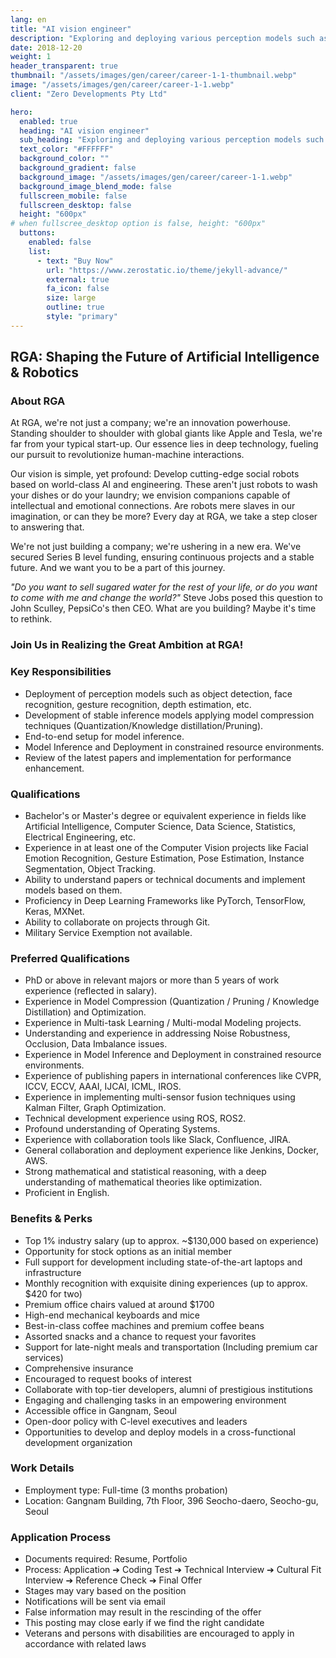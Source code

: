 ```yaml
---
lang: en
title: "AI vision engineer"
description: "Exploring and deploying various perception models such as object detection, facial emotion recognition, gesture recognition, and depth estimation"
date: 2018-12-20
weight: 1
header_transparent: true
thumbnail: "/assets/images/gen/career/career-1-1-thumbnail.webp"
image: "/assets/images/gen/career/career-1-1.webp"
client: "Zero Developments Pty Ltd"

hero:
  enabled: true
  heading: "AI vision engineer"
  sub_heading: "Exploring and deploying various perception models such as object detection, facial emotion recognition, gesture recognition, and depth estimation"
  text_color: "#FFFFFF"
  background_color: ""
  background_gradient: false
  background_image: "/assets/images/gen/career/career-1-1.webp"
  background_image_blend_mode: false
  fullscreen_mobile: false
  fullscreen_desktop: false
  height: "600px"
# when fullscree_desktop option is false, height: "600px"
  buttons:
    enabled: false
    list:
      - text: "Buy Now"
        url: "https://www.zerostatic.io/theme/jekyll-advance/"
        external: true
        fa_icon: false
        size: large
        outline: true
        style: "primary"
---
```


## **RGA: Shaping the Future of Artificial Intelligence & Robotics**

### **About RGA**
At RGA, we're not just a company; we're an innovation powerhouse. Standing shoulder to shoulder with global giants like Apple and Tesla, we're far from your typical start-up. Our essence lies in deep technology, fueling our pursuit to revolutionize human-machine interactions.

Our vision is simple, yet profound: Develop cutting-edge social robots based on world-class AI and engineering. These aren't just robots to wash your dishes or do your laundry; we envision companions capable of intellectual and emotional connections. Are robots mere slaves in our imagination, or can they be more? Every day at RGA, we take a step closer to answering that.

We're not just building a company; we're ushering in a new era. We've secured Series B level funding, ensuring continuous projects and a stable future. And we want you to be a part of this journey.

_"Do you want to sell sugared water for the rest of your life, or do you want to come with me and change the world?"_ Steve Jobs posed this question to John Sculley, PepsiCo's then CEO. What are you building? Maybe it's time to rethink.

### **Join Us in Realizing the Great Ambition at RGA!**


### **Key Responsibilities**
- Deployment of perception models such as object detection, face recognition, gesture recognition, depth estimation, etc.
- Development of stable inference models applying model compression techniques (Quantization/Knowledge distillation/Pruning).
- End-to-end setup for model inference.
- Model Inference and Deployment in constrained resource environments.
- Review of the latest papers and implementation for performance enhancement.


### **Qualifications**
- Bachelor's or Master's degree or equivalent experience in fields like Artificial Intelligence, Computer Science, Data Science, Statistics, Electrical Engineering, etc.
- Experience in at least one of the Computer Vision projects like Facial Emotion Recognition, Gesture Estimation, Pose Estimation, Instance Segmentation, Object Tracking.
- Ability to understand papers or technical documents and implement models based on them.
- Proficiency in Deep Learning Frameworks like PyTorch, TensorFlow, Keras, MXNet.
- Ability to collaborate on projects through Git.
- Military Service Exemption not available.

### **Preferred Qualifications**
- PhD or above in relevant majors or more than 5 years of work experience (reflected in salary).
- Experience in Model Compression (Quantization / Pruning / Knowledge Distillation) and Optimization.
- Experience in Multi-task Learning / Multi-modal Modeling projects.
- Understanding and experience in addressing Noise Robustness, Occlusion, Data Imbalance issues.
- Experience in Model Inference and Deployment in constrained resource environments.
- Experience of publishing papers in international conferences like CVPR, ICCV, ECCV, AAAI, IJCAI, ICML, IROS.
- Experience in implementing multi-sensor fusion techniques using Kalman Filter, Graph Optimization.
- Technical development experience using ROS, ROS2.
- Profound understanding of Operating Systems.
- Experience with collaboration tools like Slack, Confluence, JIRA.
- General collaboration and deployment experience like Jenkins, Docker, AWS.
- Strong mathematical and statistical reasoning, with a deep understanding of mathematical theories like optimization.
- Proficient in English.

### **Benefits & Perks**
- Top 1% industry salary (up to approx. ~$130,000 based on experience)
- Opportunity for stock options as an initial member
- Full support for development including state-of-the-art laptops and infrastructure
- Monthly recognition with exquisite dining experiences (up to approx. $420 for two)
- Premium office chairs valued at around $1700
- High-end mechanical keyboards and mice
- Best-in-class coffee machines and premium coffee beans
- Assorted snacks and a chance to request your favorites
- Support for late-night meals and transportation (Including premium car services)
- Comprehensive insurance
- Encouraged to request books of interest
- Collaborate with top-tier developers, alumni of prestigious institutions
- Engaging and challenging tasks in an empowering environment
- Accessible office in Gangnam, Seoul
- Open-door policy with C-level executives and leaders
- Opportunities to develop and deploy models in a cross-functional development organization

### **Work Details**
- Employment type: Full-time (3 months probation)
- Location: Gangnam Building, 7th Floor, 396 Seocho-daero, Seocho-gu, Seoul

### **Application Process**
- Documents required: Resume, Portfolio
- Process: Application ➔ Coding Test ➔ Technical Interview ➔ Cultural Fit Interview ➔ Reference Check ➔ Final Offer
- Stages may vary based on the position
- Notifications will be sent via email
- False information may result in the rescinding of the offer
- This posting may close early if we find the right candidate
- Veterans and persons with disabilities are encouraged to apply in accordance with related laws